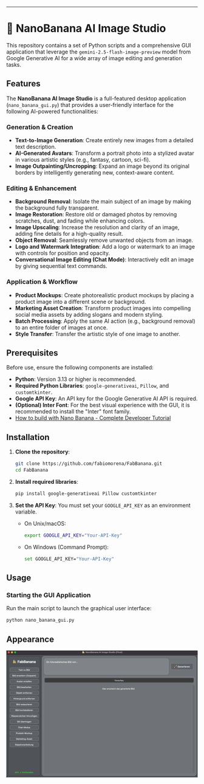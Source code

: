 -----

# 🍌 NanoBanana AI Image Studio

This repository contains a set of Python scripts and a comprehensive GUI application that leverage the `gemini-2.5-flash-image-preview` model from Google Generative AI for a wide array of image editing and generation tasks.

## Features

The **NanoBanana AI Image Studio** is a full-featured desktop application (`nano_banana_gui.py`) that provides a user-friendly interface for the following AI-powered functionalities:

### Generation & Creation

  * **Text-to-Image Generation**: Create entirely new images from a detailed text description.
  * **AI-Generated Avatars**: Transform a portrait photo into a stylized avatar in various artistic styles (e.g., fantasy, cartoon, sci-fi).
  * **Image Outpainting/Uncropping**: Expand an image beyond its original borders by intelligently generating new, context-aware content.

### Editing & Enhancement

  * **Background Removal**: Isolate the main subject of an image by making the background fully transparent.
  * **Image Restoration**: Restore old or damaged photos by removing scratches, dust, and fading while enhancing colors.
  * **Image Upscaling**: Increase the resolution and clarity of an image, adding fine details for a high-quality result.
  * **Object Removal**: Seamlessly remove unwanted objects from an image.
  * **Logo and Watermark Integration**: Add a logo or watermark to an image with controls for position and opacity.
  * **Conversational Image Editing (Chat Mode)**: Interactively edit an image by giving sequential text commands.

### Application & Workflow

  * **Product Mockups**: Create photorealistic product mockups by placing a product image into a different scene or background.
  * **Marketing Asset Creation**: Transform product images into compelling social media assets by adding slogans and modern styling.
  * **Batch Processing**: Apply the same AI action (e.g., background removal) to an entire folder of images at once.
  * **Style Transfer**: Transfer the artistic style of one image to another.

## Prerequisites

Before use, ensure the following components are installed:

  * **Python**: Version 3.13 or higher is recommended.
  * **Required Python Libraries**: `google-generativeai`, `Pillow`, and `customtkinter`.
  * **Google API Key**: An API key for the Google Generative AI API is required.
  * **(Optional) Inter Font**: For the best visual experience with the GUI, it is recommended to install the "Inter" font family.
  * [How to build with Nano Banana - Complete Developer Tutorial](https://dev.to/googleai/how-to-build-with-nano-banana-complete-developer-tutorial-646)

## Installation

1.  **Clone the repository**:

    ```bash
    git clone https://github.com/fabiomorena/FabBanana.git
    cd FabBanana
    ```

2.  **Install required libraries**:

    ```bash
    pip install google-generativeai Pillow customtkinter
    ```

3.  **Set the API Key**:
    You must set your `GOOGLE_API_KEY` as an environment variable.

      * On Unix/macOS:
        ```bash
        export GOOGLE_API_KEY="Your-API-Key"
        ```
      * On Windows (Command Prompt):
        ```bash
        set GOOGLE_API_KEY="Your-API-Key"
        ```

## Usage

### Starting the GUI Application

Run the main script to launch the graphical user interface:

```bash
python nano_banana_gui.py
```

## Appearance

![img.png](img.png)